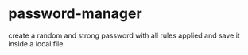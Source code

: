 # password-manager
create a random and strong password with all rules applied and save it inside a local file.
